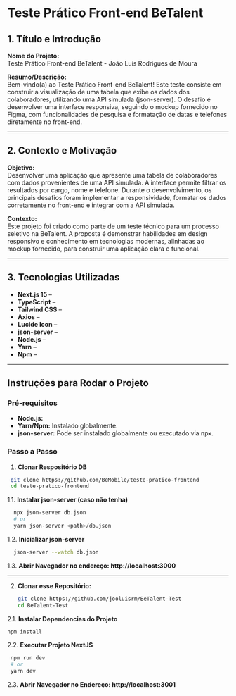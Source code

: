 # Teste Prático Front-end BeTalent

## 1. Título e Introdução

**Nome do Projeto:**  
Teste Prático Front-end BeTalent - João Luís Rodrigues de Moura

**Resumo/Descrição:**  
Bem-vindo(a) ao Teste Prático Front-end BeTalent! Este teste consiste em construir a visualização de uma tabela que exibe os dados dos colaboradores, utilizando uma API simulada (json-server). O desafio é desenvolver uma interface responsiva, seguindo o mockup fornecido no Figma, com funcionalidades de pesquisa e formatação de datas e telefones diretamente no front-end.

---

## 2. Contexto e Motivação

**Objetivo:**  
Desenvolver uma aplicação que apresente uma tabela de colaboradores com dados provenientes de uma API simulada. A interface permite filtrar os resultados por cargo, nome e telefone. Durante o desenvolvimento, os principais desafios foram implementar a responsividade, formatar os dados corretamente no front-end e integrar com a API simulada.

**Contexto:**  
Este projeto foi criado como parte de um teste técnico para um processo seletivo na BeTalent. A proposta é demonstrar habilidades em design responsivo e conhecimento em tecnologias modernas, alinhadas ao mockup fornecido, para construir uma aplicação clara e funcional.

---

## 3. Tecnologias Utilizadas

- **Next.js 15** – 
- **TypeScript** – 
- **Tailwind CSS** – 
- **Axios** – 
- **Lucide Icon** – 
- **json-server** – 
- **Node.js** – 
- **Yarn** –
- **Npm** – 

---

## Instruções para Rodar o Projeto

### Pré-requisitos
- **Node.js:**
- **Yarn/Npm:** Instalado globalmente.
- **json-server:** Pode ser instalado globalmente ou executado via npx.

### Passo a Passo

1. **Clonar Respositório DB**
  ```bash
   git clone https://github.com/BeMobile/teste-pratico-frontend
   cd teste-pratico-frontend
  ```
1.1. **Instalar json-server (caso não tenha)**  
```bash
  npx json-server db.json
  # or
  yarn json-server <path>/db.json
```
1.2. **Inicializar json-server**
```bash
  json-server --watch db.json
```
1.3. **Abrir Navegador no endereço: http://localhost:3000**

---

2. **Clonar esse Repositório:**
   ```bash
   git clone https://github.com/jooluisrm/BeTalent-Test
   cd BeTalent-Test
   ```
2.1. **Instalar Dependencias do Projeto**
  ```bash
  npm install
  ```
2.2. **Executar Projeto NextJS**
 ```bash
  npm run dev
  # or
  yarn dev
  ```
2.3. **Abrir Navegador no Endereço: http://localhost:3001**
